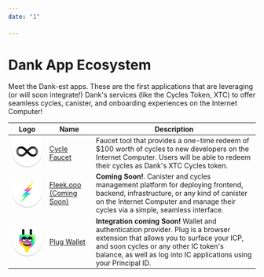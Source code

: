 ```yaml
---
date: "1"

---
```

# Dank App Ecosystem

Meet the Dank-est apps. These are the first applications that are leveraging (or will soon integrate!) Dank's services (like the Cycles Token, XTC) to offer seamless cycles, canister, and onboarding experiences on the Internet Computer!


| Logo  	| Name  	| Description |
|---	|---	| ---	|
| ![](imgs/cycles-faucet-ic.png ) 	|   <a href="https://dfinity.org/cycles" target="_blank">Cycle Faucet</a>	| Faucet tool that provides a one-time redeem of $100 worth of cycles to new developers on the Internet Computer. Users will be able to redeem their cycles as Dank's XTC Cycles token.|
| ![](imgs/fleek-app.png ) 	|   <a href="https://fleek.ooo" target="_blank">Fleek.ooo (Coming Soon)</a>	| **Coming Soon!**. Canister and cycles management platform for deploying frontend, backend, infrastructure, or any kind of canister on the Internet Computer and manage their cycles via a simple, seamless interface. |
| ![](imgs/plug-ecosystem.png ) 	|   <a href="https://plugwallet.ooo" target="_blank">Plug Wallet</a>	| **Integration coming Soon!** Wallet and authentication provider. Plug is a browser extension that allows you to surface your ICP, and soon cycles or any other IC token's balance, as well as log into IC applications using your Principal ID. |